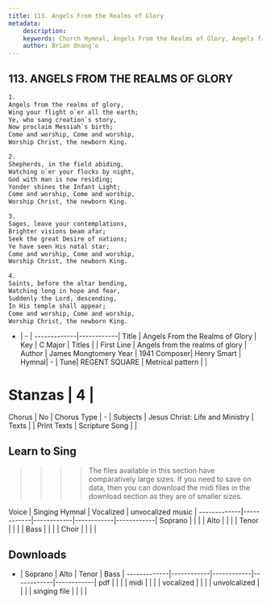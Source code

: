 ```yaml
---
title: 113. Angels From the Realms of Glory
metadata:
    description: 
    keywords: Church Hymnal, Angels From the Realms of Glory, Angels from the realms of glory, 
    author: Brian Onang'o
---
```



## 113. ANGELS FROM THE REALMS OF GLORY

```txt
1.
Angels from the realms of glory,
Wing your flight o`er all the earth;
Ye, who sang creation`s story,
Now proclaim Messiah`s birth;
Come and worship, Come and worship,
Worship Christ, the newborn King.

2.
Shepherds, in the field abiding,
Watching o`er your flocks by night,
God with man is now residing;
Yonder shines the Infant Light;
Come and worship, Come and worship,
Worship Christ, the newborn King.

3.
Sages, leave your contemplations,
Brighter visions beam afar;
Seek the great Desire of nations;
Ye have seen His natal star;
Come and worship, Come and worship,
Worship Christ, the newborn King.

4.
Saints, before the altar bending,
Watching long in hope and fear,
Suddenly the Lord, descending,
In His temple shall appear;
Come and worship, Come and worship,
Worship Christ, the newborn King.

```

- |   -  |
-------------|------------|
Title | Angels From the Realms of Glory |
Key | C Major |
Titles |  |
First Line | Angels from the realms of glory |
Author | James Mongtomery
Year | 1941
Composer| Henry Smart |
Hymnal|  - |
Tune| REGENT SQUARE |
Metrical pattern | |
# Stanzas | 4 |
Chorus | No |
Chorus Type | - |
Subjects | Jesus Christ: Life and Ministry |
Texts |  |
Print Texts | 
Scripture Song |  |
  
## Learn to Sing

>>>> The files available in this section have comparatively large sizes. If you need to save on data, then you can download the midi files in the download section as they are of smaller sizes.

Voice |  Singing Hymnal | Vocalized | unvocalized music |
-------------|------------|------------|------------|------------|
Soprano | | | |
Alto | | | |
Tenor | | | |
Bass | | | |
Choir | | | |

## Downloads

- |  Soprano | Alto | Tenor | Bass |
-------------|------------|------------|------------|------------|
pdf | | | |
midi | | | |
vocalized | | | |
unvolcalized | | | |
singing file | | | |
  